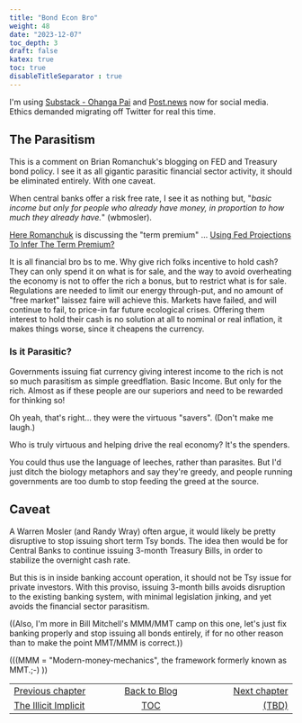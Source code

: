 ```yaml
---
title: "Bond Econ Bro"
weight: 48
date: "2023-12-07"
toc_depth: 3
draft: false
katex: true
toc: true
disableTitleSeparator : true
---
```


I'm using 
[Substack - Ohanga Pai](https://bijou.substack.com/) and 
[Post.news](https://post.news/@/MathWillSuffice) 
now for social media. Ethics demanded migrating off Twitter for real 
this time.


## The Parasitism

This is a comment on Brian Romanchuk's blogging on FED and Treasury bond 
policy.  I see it as all gigantic parasitic financial sector activity, it 
should be eliminated entirely. With one caveat.

When central banks offer a risk free rate, I see it as nothing but,
"*basic income but only for people who already have money, in proportion to how much they already have.*" (wbmosler).

[Here Romanchuk](https://bondeconomics.substack.com/p/using-fed-projections-to-infer-the)
is discussing the "term premium" ...
[Using Fed Projections To Infer The Term Premium?](https://bondeconomics.substack.com/p/using-fed-projections-to-infer-the)

It is all financial bro bs to me. Why give rich folks incentive to hold 
cash? They can only spend it on what is for sale, and the way to avoid 
overheating the economy is not to offer the rich a bonus, but to restrict what 
is for sale. Regulations are needed to limit our energy through-put, and no 
amount of "free market" laissez faire will achieve this. Markets have failed, 
and will continue to fail, to price-in far future ecological crises. Offering 
them interest to hold their cash is no solution at all to nominal or real 
inflation, it makes things worse, since it cheapens the currency.


### Is it Parasitic?

Governments issuing fiat currency giving interest income to the rich is not so 
much parasitism as simple greedflation. Basic Income.  But only for the rich. 
Almost as if these people are our superiors and need to be rewarded for 
thinking so!

Oh yeah, that's right... they were the virtuous "savers". (Don't make me laugh.)

Who is truly virtuous and helping drive the real economy? It's the spenders. 

You could thus use the language of leeches, rather than parasites. But I'd 
just ditch the biology metaphors and say they're greedy, and people running 
governments are too dumb to stop feeding the greed at the source.


## Caveat 

A Warren Mosler (and Randy Wray) often argue, it would likely be pretty  
disruptive to stop issuing short term Tsy bonds.   The idea then would be for 
Central Banks to continue issuing 3-month Treasury Bills, in order to stabilize 
the overnight cash rate. 

But this is in inside banking account operation, it should not be Tsy issue 
for private investors. With this proviso, issuing 3-month bills avoids 
disruption to the existing banking system, with minimal legislation jinking, 
and yet avoids the financial sector parasitism.

((Also, I'm more in Bill Mitchell's MMM/MMT camp on this one, let's just fix 
banking properly and stop issuing all bonds entirely, if for no other reason 
than to make the point MMT/MMM is correct.))

(((MMM = "Modern-money-mechanics", the framework formerly known as MMT.;-) ))


<table style="border-collapse: collapse; border=0;">
    <colgroup>
       <col span="1" style="width: 25%;">
       <col span="1" style="width: 15%;">
       <col span="1" style="width: 25%;">
    </colgroup>
<tr style="border: 1px solid color:#0f0f0f;">
<td style="border: 1px solid color:#0f0f0f;">
<a href="../46_implicitbias">Previous chapter</a></td>
<td style="border: 1px solid color:#0f0f0f; text-align:center;">
<a href="../">Back to Blog</a></td>
<td style="border: 1px solid color:#0f0f0f; text-align:right;">
<a href="./">Next chapter</a></td>
</tr>
<tr style="border: 1px solid color:#0f0f0f;">
<td style="border: 1px solid color:#0f0f0f;">
<a href="../46_implicitbias">The Illicit Implicit</a></td>
<td style="border: 1px solid color:#0f0f0f; text-align:center;">
<a href="../">TOC</a></td>
<td style="border: 1px solid color:#0f0f0f; text-align:right;">
<a href="./">(TBD)</a></td>
</tr>
</table>
